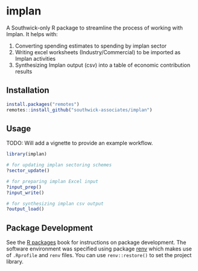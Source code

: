
# implan

A Southwick-only R package to streamline the process of working with Implan. It helps with:

1. Converting spending estimates to spending by implan sector
2. Writing excel worksheets (Industry/Commercial) to be imported as Implan activities
3. Synthesizing Implan output (csv) into a table of economic contribution results

## Installation

```r
install.packages("remotes")
remotes::install_github("southwick-associates/implan")
```

## Usage

TODO: Will add a vignette to provide an example workflow.

```r
library(implan)

# for updating implan sectoring schemes
?sector_update()

# for preparing implan Excel input
?input_prep()
?input_write()

# for synthesizing implan csv output
?output_load()
```

## Package Development

See the [R packages](http://r-pkgs.had.co.nz/) book for instructions on package development. The software environment was specified using package [renv](https://rstudio.github.io/renv/index.html) which makes use of `.Rprofile` and `renv` files. You can use `renv::restore()` to set the project library.
